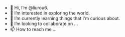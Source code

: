 - 👋 Hi, I’m @liurou6.
- 👀 I’m interested in exploring the world.
- 🌱 I’m currently learning things that I'm curious about. 
- 💞️ I’m looking to collaborate on ... 
- 📫 How to reach me ...

<!---
liurou6/liurou6 is a ✨ special ✨ repository because its `README.md` (this file) appears on your GitHub profile.
You can click the Preview link to take a look at your changes.
--->
